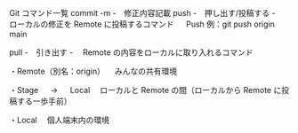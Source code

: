 Git コマンド一覧
commit -m -　修正内容記載
push -　押し出す/投稿する -　ローカルの修正を Remote に投稿するコマンド
　 Push 例：git push origin main

pull -　引き出す -　 Remote の内容をローカルに取り入れるコマンド

・Remote（別名：origin）
　みんなの共有環境

・Stage 　 → 　 Local
　ローカルと Remote の間（ローカルから Remote に投稿する一歩手前）

・Local
　個人端末内の環境
